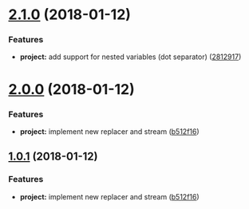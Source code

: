 <a name="2.1.0"></a>
# [2.1.0](https://github.com/SpoonX/procurator/compare/v2.0.0...v2.1.0) (2018-01-12)


### Features

* **project:** add support for nested variables (dot separator) ([2812917](https://github.com/SpoonX/procurator/commit/2812917))



<a name="2.0.0"></a>
# [2.0.0](https://github.com/SpoonX/procurator/compare/v1.1.0...v2.0.0) (2018-01-12)


### Features

* **project:** implement new replacer and stream ([b512f16](https://github.com/SpoonX/procurator/commit/b512f16))



<a name="1.0.1"></a>
## [1.0.1](https://github.com/SpoonX/procurator/compare/v1.1.0...v1.0.1) (2018-01-12)


### Features

* **project:** implement new replacer and stream ([b512f16](https://github.com/SpoonX/procurator/commit/b512f16))



